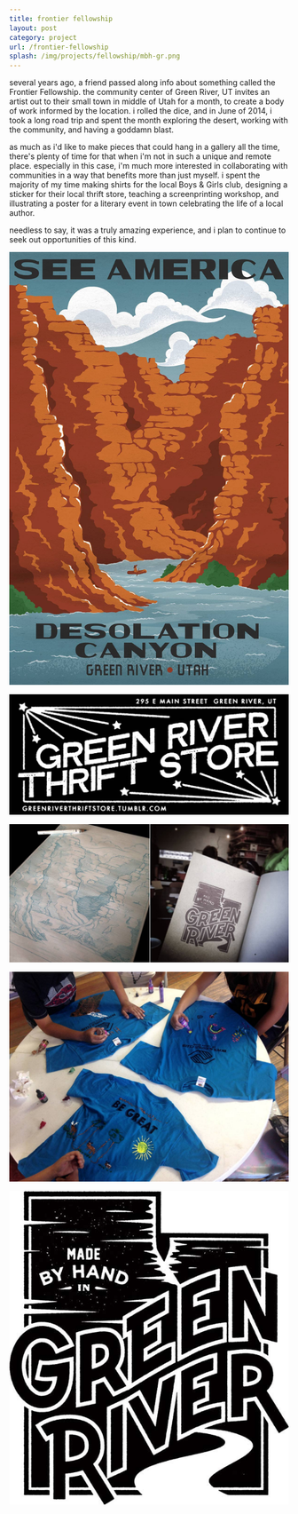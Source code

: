 ```yaml
---
title: frontier fellowship
layout: post
category: project
url: /frontier-fellowship
splash: /img/projects/fellowship/mbh-gr.png
---
```


several years ago, a friend passed along info about something called the Frontier Fellowship. the community center of Green River, UT invites an artist out to their small town in middle of Utah for a month, to create a body of work informed by the location. i rolled the dice, and in June of 2014, i took a long road trip and spent the month exploring the desert, working with the community, and having a goddamn blast. 

as much as i'd like to make pieces that could hang in a gallery all the time, there's plenty of time for that when i'm not in such a unique and remote place. especially in this case, i'm much more interested in collaborating with communities in a way that benefits more than just myself. i spent the majority of my time making shirts for the local Boys & Girls club, designing a sticker for their local thrift store, teaching a screenprinting workshop, and illustrating a poster for a literary event in town celebrating the life of a local author. 

needless to say, it was a truly amazing experience, and i plan to continue to seek out opportunities of this kind.

![fellowship-01](/img/projects/fellowship/poster.jpg)

![fellowship-02](/img/projects/fellowship/grts-sticker.jpg)

![fellowship-03](/img/projects/fellowship/grams.jpg)

![fellowship-04](/img/projects/fellowship/bgca-shirts.jpg)

<p class='center'><img src='/img/projects/fellowship/mbh-gr-lrg.jpg' /></p>
